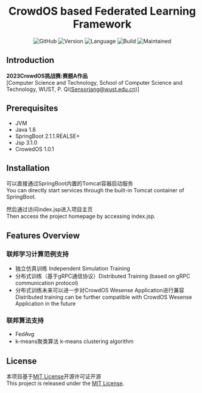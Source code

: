 <div align="center">
<h1 align="center">CrowdOS based Federated Learning Framework</h1>

![GitHub](https://img.shields.io/github/license/Sensorjang/CorwdOS-FL)
![Version](https://img.shields.io/badge/Version-V1.0.1-yellow)
![Language](https://img.shields.io/badge/Language-Java-blue)
![Build](https://img.shields.io/badge/Build-passing-lightgreen)
![Maintained](https://img.shields.io/badge/Maintained-Yes-red)

</div>

## Introduction
**2023CrowdOS挑战赛:赛题A作品<br/>**
[Computer Science and Technology, School of Computer Science and Technology, WUST, P. Qi(Sensorjang@wust.edu.cn)]<br/>

## Prerequisites
- JVM
- Java 1.8
- SpringBoot 2.1.1.REALSE+
- Jsp 3.1.0
- CrowedOS 1.0.1

## Installation
可以直接通过SpringBoot内置的Tomcat容器启动服务<br/>
You can directly start services through the built-in Tomcat container of SpringBoot.<br/>

然后通过访问index.jsp进入项目主页<br/>
Then access the project homepage by accessing index.jsp.<br/>

## Features Overview

### 联邦学习计算范例支持
- 独立仿真训练 Independent Simulation Training
- 分布式训练（基于gRPC通信协议）Distributed Training (based on gRPC communication protocol)
- 分布式训练未来可以进一步对CrowdOS Wesense Application进行兼容 Distributed training can be further compatible with CrowdOS Wesense Application in the future

### 联邦算法支持
- FedAvg
- k-means聚类算法 k-means clustering algorithm

## License
本项目基于[MIT License](LICENSE)开源许可证开源<br/>
This project is released under the [MIT License](LICENSE).